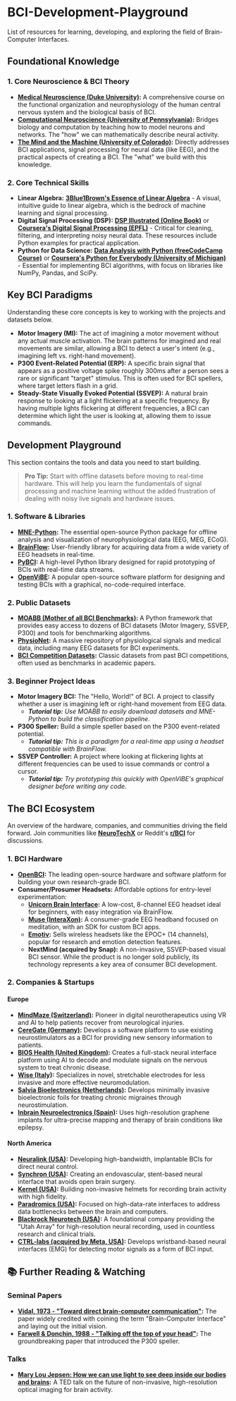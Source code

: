 # BCI-Development-Playground

List of resources for learning, developing, and exploring the field of Brain-Computer Interfaces.

##  Foundational Knowledge
### 1. Core Neuroscience & BCI Theory
- **[Medical Neuroscience (Duke University)](https://www.coursera.org/learn/medical-neuroscience):** A comprehensive course on the functional organization and neurophysiology of the human central nervous system and the biological basis of BCI.
- **[Computational Neuroscience (University of Pennsylvania)](https://www.coursera.org/learn/computational-neuroscience):** Bridges biology and computation by teaching how to model neurons and networks. The "how" we can mathematically describe neural activity.
- **[The Mind and the Machine (University of Colorado)](https://www.coursera.org/specializations/mind-machine):** Directly addresses BCI applications, signal processing for neural data (like EEG), and the practical aspects of creating a BCI. The "what" we build with this knowledge.

### 2. Core Technical Skills
- **Linear Algebra:** **[3Blue1Brown's Essence of Linear Algebra](https://www.youtube.com/playlist?list=PLZHQObOWTQDMSUeMus_o2aD_L-BOI6x-h)** - A visual, intuitive guide to linear algebra, which is the bedrock of machine learning and signal processing.
- **Digital Signal Processing (DSP):** **[DSP Illustrated (Online Book)](https://dspillustrations.com/)** or **[Coursera's Digital Signal Processing (EPFL)](https://www.coursera.org/specializations/digital-signal-processing)** - Critical for cleaning, filtering, and interpreting noisy neural data. These resources include Python examples for practical application.
- **Python for Data Science:** **[Data Analysis with Python (freeCodeCamp Course)](https://www.youtube.com/watch?v=r-uOLxNrNk8)** or **[Coursera's Python for Everybody (University of Michigan)](https://www.coursera.org/specializations/python-for-everybody)** - Essential for implementing BCI algorithms, with focus on libraries like NumPy, Pandas, and SciPy.

## Key BCI Paradigms

Understanding these core concepts is key to working with the projects and datasets below.

- **Motor Imagery (MI):** The act of imagining a motor movement without any actual muscle activation. The brain patterns for imagined and real movements are similar, allowing a BCI to detect a user's intent (e.g., imagining left vs. right-hand movement).
- **P300 Event-Related Potential (ERP):** A specific brain signal that appears as a positive voltage spike roughly 300ms after a person sees a rare or significant "target" stimulus. This is often used for BCI spellers, where target letters flash in a grid.
- **Steady-State Visually Evoked Potential (SSVEP):** A natural brain response to looking at a light flickering at a specific frequency. By having multiple lights flickering at different frequencies, a BCI can determine which light the user is looking at, allowing them to issue commands.

## Development Playground

This section contains the tools and data you need to start building.

> **Pro Tip:** Start with offline datasets before moving to real-time hardware. This will help you learn the fundamentals of signal processing and machine learning without the added frustration of dealing with noisy live signals and hardware issues.

### 1. Software & Libraries
- **[MNE-Python](https://mne.tools/stable/index.html):** The essential open-source Python package for offline analysis and visualization of neurophysiological data (EEG, MEG, ECoG).
- **[BrainFlow](https://brainflow.org/):** User-friendly library for acquiring data from a wide variety of EEG headsets in real-time.
- **[PyBCI](https://pybci.com/):** A high-level Python library designed for rapid prototyping of BCIs with real-time data streams.
- **[OpenViBE](http://openvibe.inria.fr/):** A popular open-source software platform for designing and testing BCIs with a graphical, no-code-required interface.

### 2. Public Datasets
- **[MOABB (Mother of all BCI Benchmarks)](https://neurotechx.github.io/moabb/):** A Python framework that provides easy access to dozens of BCI datasets (Motor Imagery, SSVEP, P300) and tools for benchmarking algorithms.
- **[PhysioNet](https://physionet.org/):** A massive repository of physiological signals and medical data, including many EEG datasets for BCI experiments.
- **[BCI Competition Datasets](http://www.bbci.de/competition/):** Classic datasets from past BCI competitions, often used as benchmarks in academic papers.

### 3. Beginner Project Ideas
- **Motor Imagery BCI:** The "Hello, World!" of BCI. A project to classify whether a user is imagining left or right-hand movement from EEG data.
  - ***Tutorial tip:*** *Use MOABB to easily download datasets and MNE-Python to build the classification pipeline.*
- **P300 Speller:** Build a simple speller based on the P300 event-related potential.
  - ***Tutorial tip:*** *This is a paradigm for a real-time app using a headset compatible with BrainFlow.*
- **SSVEP Controller:** A project where looking at flickering lights at different frequencies can be used to issue commands or control a cursor.
  - ***Tutorial tip:*** *Try prototyping this quickly with OpenViBE's graphical designer before writing any code.*

## The BCI Ecosystem

An overview of the hardware, companies, and communities driving the field forward. Join communities like **[NeuroTechX](https://neurotechx.com/)** or Reddit's **[r/BCI](https://www.reddit.com/r/BCI/)** for discussions.

### 1. BCI Hardware
- **[OpenBCI](https://openbci.com/):** The leading open-source hardware and software platform for building your own research-grade BCI.
- **Consumer/Prosumer Headsets:** Affordable options for entry-level experimentation:
    - **[Unicorn Brain Interface](https://www.unicorn-bi.com/):** A low-cost, 8-channel EEG headset ideal for beginners, with easy integration via BrainFlow.
    - **[Muse (InteraXon)](https://choosemuse.com/):** A consumer-grade EEG headband focused on meditation, with an SDK for custom BCI apps.
    - **[Emotiv](https://www.emotiv.com/):** Sells wireless headsets like the EPOC+ (14 channels), popular for research and emotion detection features.
    - **NextMind (acquired by Snap):** A non-invasive, SSVEP-based visual BCI sensor. While the product is no longer sold publicly, its technology represents a key area of consumer BCI development.

### 2. Companies & Startups

#### Europe
- **[MindMaze (Switzerland)](https://www.mindmaze.com/):** Pioneer in digital neurotherapeutics using VR and AI to help patients recover from neurological injuries.
- **[CereGate (Germany)](https://ceregate.com/):** Develops a software platform to use existing neurostimulators as a BCI for providing new sensory information to patients.
- **[BIOS Health (United Kingdom)](https://www.bios.health/):** Creates a full-stack neural interface platform using AI to decode and modulate signals on the nervous system to treat chronic disease.
- **[Wise (Italy)](https://www.wiseneuro.com/):** Specializes in novel, stretchable electrodes for less invasive and more effective neuromodulation.
- **[Salvia Bioelectronics (Netherlands)](https://www.salvianeuro.com/):** Develops minimally invasive bioelectronic foils for treating chronic migraines through neurostimulation.
- **[Inbrain Neuroelectronics (Spain)](https://www.inbrain-neuroelectronics.com/):** Uses high-resolution graphene implants for ultra-precise mapping and therapy of brain conditions like epilepsy.

#### North America
- **[Neuralink (USA)](https://neuralink.com/):** Developing high-bandwidth, implantable BCIs for direct neural control.
- **[Synchron (USA)](https://synchron.com/):** Creating an endovascular, stent-based neural interface that avoids open brain surgery.
- **[Kernel (USA)](https://www.kernel.com/):** Building non-invasive helmets for recording brain activity with high fidelity.
- **[Paradromics (USA)](https://paradromics.com/):** Focused on high-data-rate interfaces to address data bottlenecks between the brain and computers.
- **[Blackrock Neurotech (USA)](https://blackrockneurotech.com/):** A foundational company providing the "Utah Array" for high-resolution neural recording, used in countless research and clinical trials.
- **[CTRL-labs (acquired by Meta, USA)](https://tech.fb.com/ar-vr/portal-rebrand-meta-quest-2-active-pack/):** Develops wristband-based neural interfaces (EMG) for detecting motor signals as a form of BCI input.

## 📚 Further Reading & Watching

### Seminal Papers
- **[Vidal, 1973 - "Toward direct brain-computer communication"](https://ieeexplore.ieee.org/document/1705768):** The paper widely credited with coining the term "Brain-Computer Interface" and laying out the initial vision.
- **[Farwell & Donchin, 1988 - "Talking off the top of your head"](https://www.sciencedirect.com/science/article/abs/pii/0013469488901496):** The groundbreaking paper that introduced the P300 speller.

### Talks
- **[Mary Lou Jepsen: How we can use light to see deep inside our bodies and brains](https://www.youtube.com/watch?v=2w2_n_6aO6Q):** A TED talk on the future of non-invasive, high-resolution optical imaging for brain activity.
